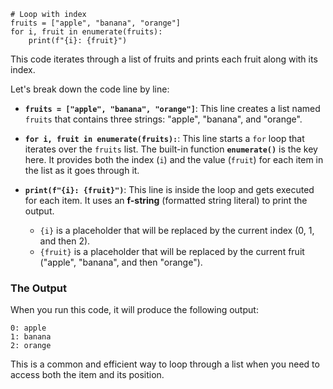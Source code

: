 ```
# Loop with index
fruits = ["apple", "banana", "orange"]
for i, fruit in enumerate(fruits):
    print(f"{i}: {fruit}")
```

This code iterates through a list of fruits and prints each fruit along with its index.

Let's break down the code line by line:

  * **`fruits = ["apple", "banana", "orange"]`**: This line creates a list named `fruits` that contains three strings: "apple", "banana", and "orange".

  * **`for i, fruit in enumerate(fruits):`**: This line starts a `for` loop that iterates over the `fruits` list. The built-in function **`enumerate()`** is the key here. It provides both the index (`i`) and the value (`fruit`) for each item in the list as it goes through it.

  * **`print(f"{i}: {fruit}")`**: This line is inside the loop and gets executed for each item. It uses an **f-string** (formatted string literal) to print the output.

      * `{i}` is a placeholder that will be replaced by the current index (0, 1, and then 2).
      * `{fruit}` is a placeholder that will be replaced by the current fruit ("apple", "banana", and then "orange").

### The Output

When you run this code, it will produce the following output:

```
0: apple
1: banana
2: orange
```

This is a common and efficient way to loop through a list when you need to access both the item and its position.
